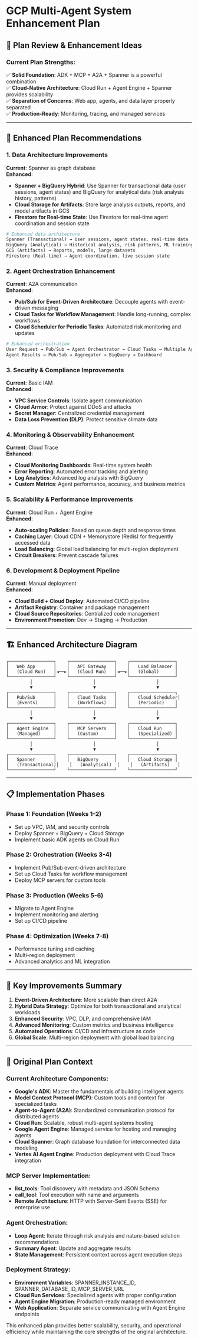 # GCP Multi-Agent System Enhancement Plan

## 🎯 **Plan Review & Enhancement Ideas**

### **Current Plan Strengths:**
✅ **Solid Foundation**: ADK + MCP + A2A + Spanner is a powerful combination  
✅ **Cloud-Native Architecture**: Cloud Run + Agent Engine + Spanner provides scalability  
✅ **Separation of Concerns**: Web app, agents, and data layer properly separated  
✅ **Production-Ready**: Monitoring, tracing, and managed services  

---

## 🚀 **Enhanced Plan Recommendations**

### **1. Data Architecture Improvements**

**Current**: Spanner as graph database  
**Enhanced**: 
- **Spanner + BigQuery Hybrid**: Use Spanner for transactional data (user sessions, agent states) and BigQuery for analytical data (risk analysis history, patterns)
- **Cloud Storage for Artifacts**: Store large analysis outputs, reports, and model artifacts in GCS
- **Firestore for Real-time State**: Use Firestore for real-time agent coordination and session state

```python
# Enhanced data architecture
Spanner (Transactional) → User sessions, agent states, real-time data
BigQuery (Analytical) → Historical analysis, risk patterns, ML training data  
GCS (Artifacts) → Reports, models, large datasets
Firestore (Real-time) → Agent coordination, live session state
```

### **2. Agent Orchestration Enhancement**

**Current**: A2A communication  
**Enhanced**: 
- **Pub/Sub for Event-Driven Architecture**: Decouple agents with event-driven messaging
- **Cloud Tasks for Workflow Management**: Handle long-running, complex workflows
- **Cloud Scheduler for Periodic Tasks**: Automated risk monitoring and updates

```python
# Enhanced orchestration
User Request → Pub/Sub → Agent Orchestrator → Cloud Tasks → Multiple Agents
Agent Results → Pub/Sub → Aggregator → BigQuery → Dashboard
```

### **3. Security & Compliance Improvements**

**Current**: Basic IAM  
**Enhanced**:
- **VPC Service Controls**: Isolate agent communication
- **Cloud Armor**: Protect against DDoS and attacks
- **Secret Manager**: Centralized credential management
- **Data Loss Prevention (DLP)**: Protect sensitive climate data

### **4. Monitoring & Observability Enhancement**

**Current**: Cloud Trace  
**Enhanced**:
- **Cloud Monitoring Dashboards**: Real-time system health
- **Error Reporting**: Automated error tracking and alerting
- **Log Analytics**: Advanced log analysis with BigQuery
- **Custom Metrics**: Agent performance, accuracy, and business metrics

### **5. Scalability & Performance Improvements**

**Current**: Cloud Run + Agent Engine  
**Enhanced**:
- **Auto-scaling Policies**: Based on queue depth and response times
- **Caching Layer**: Cloud CDN + Memorystore (Redis) for frequently accessed data
- **Load Balancing**: Global load balancing for multi-region deployment
- **Circuit Breakers**: Prevent cascade failures

### **6. Development & Deployment Pipeline**

**Current**: Manual deployment  
**Enhanced**:
- **Cloud Build + Cloud Deploy**: Automated CI/CD pipeline
- **Artifact Registry**: Container and package management
- **Cloud Source Repositories**: Centralized code management
- **Environment Promotion**: Dev → Staging → Production

---

## 🏗️ **Enhanced Architecture Diagram**

```
┌─────────────────┐    ┌─────────────────┐    ┌─────────────────┐
│   Web App       │    │   API Gateway   │    │   Load Balancer │
│   (Cloud Run)   │◄──►│   (Cloud Run)   │◄──►│   (Global)      │
└─────────────────┘    └─────────────────┘    └─────────────────┘
         │                       │                       │
         ▼                       ▼                       ▼
┌─────────────────┐    ┌─────────────────┐    ┌─────────────────┐
│   Pub/Sub       │    │   Cloud Tasks   │    │   Cloud Scheduler│
│   (Events)      │    │   (Workflows)   │    │   (Periodic)    │
└─────────────────┘    └─────────────────┘    └─────────────────┘
         │                       │                       │
         ▼                       ▼                       ▼
┌─────────────────┐    ┌─────────────────┐    ┌─────────────────┐
│   Agent Engine  │    │   MCP Servers   │    │   Cloud Run     │
│   (Managed)     │    │   (Custom)      │    │   (Specialized) │
└─────────────────┘    └─────────────────┘    └─────────────────┘
         │                       │                       │
         ▼                       ▼                       ▼
┌─────────────────┐    ┌─────────────────┐    ┌─────────────────┐
│   Spanner       │    │   BigQuery      │    │   Cloud Storage │
│   (Transactional)│    │   (Analytical)  │    │   (Artifacts)   │
└─────────────────┘    └─────────────────┘    └─────────────────┘
```

---

## 📋 **Implementation Phases**

### **Phase 1: Foundation (Weeks 1-2)**
- Set up VPC, IAM, and security controls
- Deploy Spanner + BigQuery + Cloud Storage
- Implement basic ADK agents on Cloud Run

### **Phase 2: Orchestration (Weeks 3-4)**
- Implement Pub/Sub event-driven architecture
- Set up Cloud Tasks for workflow management
- Deploy MCP servers for custom tools

### **Phase 3: Production (Weeks 5-6)**
- Migrate to Agent Engine
- Implement monitoring and alerting
- Set up CI/CD pipeline

### **Phase 4: Optimization (Weeks 7-8)**
- Performance tuning and caching
- Multi-region deployment
- Advanced analytics and ML integration

---

## 🎯 **Key Improvements Summary**

1. **Event-Driven Architecture**: More scalable than direct A2A
2. **Hybrid Data Strategy**: Optimize for both transactional and analytical workloads
3. **Enhanced Security**: VPC, DLP, and comprehensive IAM
4. **Advanced Monitoring**: Custom metrics and business intelligence
5. **Automated Operations**: CI/CD and infrastructure as code
6. **Global Scale**: Multi-region deployment with global load balancing

---

## 📝 **Original Plan Context**

### **Current Architecture Components:**
- **Google's ADK**: Master the fundamentals of building intelligent agents
- **Model Context Protocol (MCP)**: Custom tools and context for specialized tasks
- **Agent-to-Agent (A2A)**: Standardized communication protocol for distributed agents
- **Cloud Run**: Scalable, robust multi-agent systems hosting
- **Google Agent Engine**: Managed service for hosting and managing agents
- **Cloud Spanner**: Graph database foundation for interconnected data modeling
- **Vertex AI Agent Engine**: Production deployment with Cloud Trace integration

### **MCP Server Implementation:**
- **list_tools**: Tool discovery with metadata and JSON Schema
- **call_tool**: Tool execution with name and arguments
- **Remote Architecture**: HTTP with Server-Sent Events (SSE) for enterprise use

### **Agent Orchestration:**
- **Loop Agent**: Iterate through risk analysis and nature-based solution recommendations
- **Summary Agent**: Update and aggregate results
- **State Management**: Persistent context across agent execution steps

### **Deployment Strategy:**
- **Environment Variables**: SPANNER_INSTANCE_ID, SPANNER_DATABASE_ID, MCP_SERVER_URL
- **Cloud Run Services**: Specialized agents with proper configuration
- **Agent Engine Migration**: Production-ready managed environment
- **Web Application**: Separate service communicating with Agent Engine endpoints

This enhanced plan provides better scalability, security, and operational efficiency while maintaining the core strengths of the original architecture.
